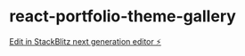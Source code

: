 # react-portfolio-theme-gallery

[Edit in StackBlitz next generation editor ⚡️](https://stackblitz.com/~/github.com/wilfrad/react-portfolio-theme-gallery)